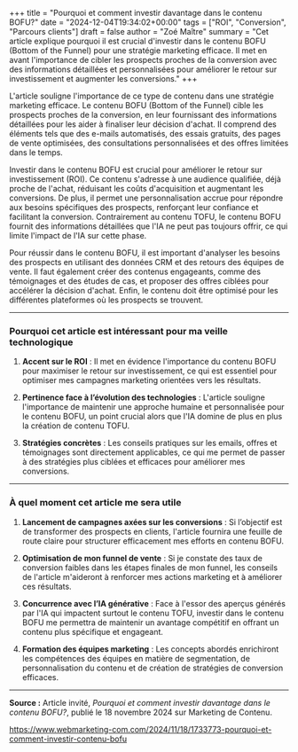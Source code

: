 +++
title = "Pourquoi et comment investir davantage dans le contenu BOFU?"
date = "2024-12-04T19:34:02+00:00"
tags = ["ROI", "Conversion", "Parcours clients"]
draft = false
author = "Zoé Maître"
summary = "Cet article explique pourquoi il est crucial d'investir dans le contenu BOFU (Bottom of the Funnel) pour une stratégie marketing efficace. Il met en avant l'importance de cibler les prospects proches de la conversion avec des informations détaillées et personnalisées pour améliorer le retour sur investissement et augmenter les conversions."
+++

L'article souligne l'importance de ce type de contenu dans une stratégie marketing efficace. Le contenu BOFU (Bottom of the Funnel) cible les prospects proches de la conversion, en leur fournissant des informations détaillées pour les aider à finaliser leur décision d'achat. Il comprend des éléments tels que des e-mails automatisés, des essais gratuits, des pages de vente optimisées, des consultations personnalisées et des offres limitées dans le temps.

Investir dans le contenu BOFU est crucial pour améliorer le retour sur investissement (ROI). Ce contenu s'adresse à une audience qualifiée, déjà proche de l'achat, réduisant les coûts d'acquisition et augmentant les conversions. De plus, il permet une personnalisation accrue pour répondre aux besoins spécifiques des prospects, renforçant leur confiance et facilitant la conversion. Contrairement au contenu TOFU, le contenu BOFU fournit des informations détaillées que l'IA ne peut pas toujours offrir, ce qui limite l'impact de l'IA sur cette phase.

Pour réussir dans le contenu BOFU, il est important d'analyser les besoins des prospects en utilisant des données CRM et des retours des équipes de vente. Il faut également créer des contenus engageants, comme des témoignages et des études de cas, et proposer des offres ciblées pour accélérer la décision d'achat. Enfin, le contenu doit être optimisé pour les différentes plateformes où les prospects se trouvent.

---

### Pourquoi cet article est intéressant pour ma veille technologique

1. **Accent sur le ROI** : Il met en évidence l'importance du contenu BOFU pour maximiser le retour sur investissement, ce qui est essentiel pour optimiser mes campagnes marketing orientées vers les résultats.

2. **Pertinence face à l’évolution des technologies** : L'article souligne l'importance de maintenir une approche humaine et personnalisée pour le contenu BOFU, un point crucial alors que l'IA domine de plus en plus la création de contenu TOFU.

3. **Stratégies concrètes** : Les conseils pratiques sur les emails, offres et témoignages sont directement applicables, ce qui me permet de passer à des stratégies plus ciblées et efficaces pour améliorer mes conversions.

---

### À quel moment cet article me sera utile

1. **Lancement de campagnes axées sur les conversions** : Si l’objectif est de transformer des prospects en clients, l'article fournira une feuille de route claire pour structurer efficacement mes efforts en contenu BOFU.

2. **Optimisation de mon funnel de vente** : Si je constate des taux de conversion faibles dans les étapes finales de mon funnel, les conseils de l'article m'aideront à renforcer mes actions marketing et à améliorer ces résultats.

3. **Concurrence avec l’IA générative** : Face à l'essor des aperçus générés par l'IA qui impactent surtout le contenu TOFU, investir dans le contenu BOFU me permettra de maintenir un avantage compétitif en offrant un contenu plus spécifique et engageant.

4. **Formation des équipes marketing** : Les concepts abordés enrichiront les compétences des équipes en matière de segmentation, de personnalisation du contenu et de création de stratégies de conversion efficaces.

---

**Source :** Article invité, *Pourquoi et comment investir davantage dans le contenu BOFU?*, publié le 18 novembre 2024 sur Marketing de Contenu.

https://www.webmarketing-com.com/2024/11/18/1733773-pourquoi-et-comment-investir-contenu-bofu



